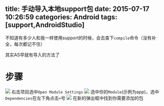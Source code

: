 title: 手动导入本地support包
date: 2015-07-17 10:26:59
categories: Android
tags: [support,AndroidStudio]
---
不知道有多少人和我一样使用support的时候，会去查下`compile`命令（没有补全，每次都记不住）
<!--more-->
其实AS早就有导入的方法了
# 步骤
![](/img/15071701.png)
右击项目选中`Open Module Settings`
![](/img/15071702.png)
选中你的`Module`(示例为app)，选中`Dependencies`在左下角点击`+`号
![](/img/15071703.png)
在新的弹出框中找到你需要添加的包